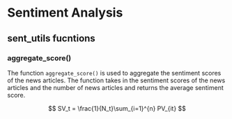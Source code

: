 # Sentiment Analysis

## sent_utils fucntions

### aggregate_score()

The function `aggregate_score()` is used to aggregate the sentiment scores of the news articles. The function takes in the sentiment scores of the news articles and the number of news articles and returns the average sentiment score.

$$
SV_t = \frac{1}{N_t}\sum_{i=1}^{n} PV_{it}
$$